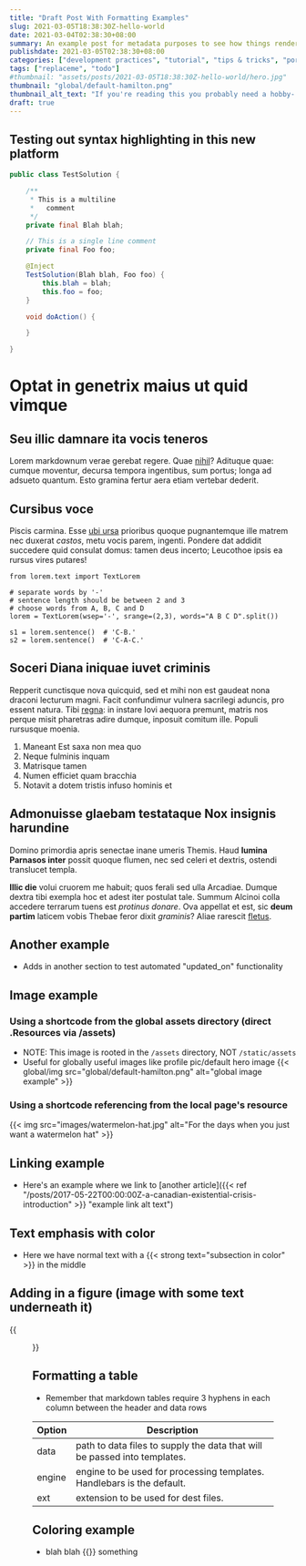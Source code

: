 ```yaml
---
title: "Draft Post With Formatting Examples"
slug: 2021-03-05T18:38:30Z-hello-world
date: 2021-03-04T02:38:30+08:00
summary: An example post for metadata purposes to see how things render
publishdate: 2021-03-05T02:38:30+08:00
categories: ["development practices", "tutorial", "tips & tricks", "portfolio"]
tags: ["replaceme", "todo"]
#thumbnail: "assets/posts/2021-03-05T18:38:30Z-hello-world/hero.jpg"
thumbnail: "global/default-hamilton.png"
thumbnail_alt_text: "If you're reading this you probably need a hobby- have you considered DnD?"
draft: true
---
```


## Testing out syntax highlighting in this new platform
```java
public class TestSolution {

    /**
     * This is a multiline
     *   comment
     */
    private final Blah blah;

    // This is a single line comment
    private final Foo foo;

    @Inject
    TestSolution(Blah blah, Foo foo) {
        this.blah = blah;
        this.foo = foo;
    }

    void doAction() {

    }

}
```

# Optat in genetrix maius ut quid vimque

## Seu illic damnare ita vocis teneros

Lorem markdownum verae gerebat regere. Quae
[nihil](http://www.innoxiaeripiunt.org/etpatuit)? Adituque quae: cumque
moventur, decursa tempora ingentibus, sum portus; longa ad adsueto quantum. Esto
gramina fertur aera etiam vertebar dederit.

## Cursibus voce

Piscis carmina. Esse [ubi ursa](http://utmagica.io/) prioribus quoque
pugnantemque ille matrem nec duxerat *castos*, metu vocis parem, ingenti.
Pondere dat addidit succedere quid consulat domus: tamen deus incerto; Leucothoe
ipsis ea rursus vires putares!

```python3
from lorem.text import TextLorem

# separate words by '-'
# sentence length should be between 2 and 3
# choose words from A, B, C and D
lorem = TextLorem(wsep='-', srange=(2,3), words="A B C D".split())

s1 = lorem.sentence()  # 'C-B.'
s2 = lorem.sentence()  # 'C-A-C.'
```

## Soceri Diana iniquae iuvet criminis

Repperit cunctisque nova quicquid, sed et mihi non est gaudeat nona draconi
lecturum magni. Facit confundimur vulnera sacrilegi aduncis, pro essent natura.
Tibi [regna](http://quem.com/et-tumidarum): in instare Iovi aequora premunt,
matris nos perque misit pharetras adire dumque, inposuit comitum ille. Populi
rursusque moenia.

1. Maneant Est saxa non mea quo
2. Neque fulminis inquam
3. Matrisque tamen
4. Numen efficiet quam bracchia
5. Notavit a dotem tristis infuso hominis et

## Admonuisse glaebam testataque Nox insignis harundine

Domino primordia apris senectae inane umeris Themis. Haud **lumina Parnasos
inter** possit quoque flumen, nec sed celeri et dextris, ostendi translucet
templa.

**Illic die** volui cruorem me habuit; quos ferali sed ulla Arcadiae. Dumque
dextra tibi exempla hoc et adest iter postulat tale. Summum Alcinoi colla
accedere terrarum tuens est *protinus donare*. Ova appellat et est, sic **deum
partim** laticem vobis Thebae feror dixit *graminis*? Aliae rarescit
[fletus](http://www.loca.io/perfusamsuos.html).

## Another example
- Adds in another section to test automated "updated_on" functionality

## Image example

### Using a shortcode from the global assets directory (direct .Resources via /assets)
- NOTE: This image is rooted in the `/assets` directory, NOT `/static/assets`
- Useful for globally useful images like profile pic/default hero image
{{< global/img src="global/default-hamilton.png" alt="global image example" >}}

### Using a shortcode referencing from the local page's resource
{{< img src="images/watermelon-hat.jpg" alt="For the days when you just want a watermelon hat" >}}

## Linking example
- Here's an example where we link to
[another article]({{< ref "/posts/2017-05-22T00:00:00Z-a-canadian-existential-crisis-introduction" >}} "example link alt text")

## Text emphasis with color
- Here we have normal text with a {{< strong text="subsection in color" >}} in the middle

## Adding in a figure (image with some text underneath it)
{{<figure src="images/watermelon-hat.jpg" title="For the days when you just want a watermelon hat">}}

## Formatting a table
- Remember that markdown tables require 3 hyphens in each column between the header and data rows

| Option | Description |
|---|---|
| data   | path to data files to supply the data that will be passed into templates. |
| engine | engine to be used for processing templates. Handlebars is the default. |
| ext    | extension to be used for dest files. |

## Coloring example
* blah blah {{<colored text="foo" bg-color="green" text-color="white">}} something
